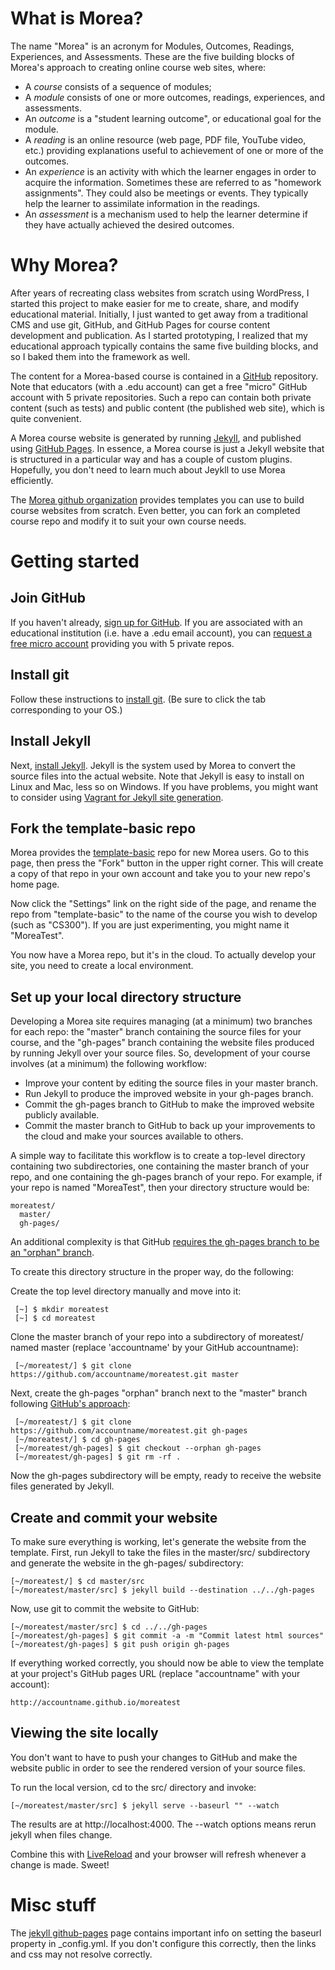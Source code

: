 What is Morea?
==============

The name "Morea" is an acronym for Modules, Outcomes, Readings, Experiences, and Assessments. These are
the five building blocks of Morea's approach to creating online course web sites, where:

* A *course* consists of a sequence of modules;
* A *module* consists of one or more outcomes, readings, experiences, and assessments.
* An *outcome* is a "student learning outcome", or educational goal for the module.
* A *reading* is an online resource (web page, PDF file, YouTube video, etc.) providing explanations useful to
achievement of one or more of the outcomes.
* An *experience* is an activity with which the learner engages in order to acquire the information. Sometimes these
are referred to as "homework assignments".  They could also be meetings or events. They typically help the learner
to assimilate information in the readings.
* An *assessment* is a mechanism used to help the learner determine if they have actually achieved the desired outcomes.

Why Morea?
==========

After years of recreating class websites from scratch using WordPress, I started this project to make easier for
me to create, share, and modify educational material. Initially, I just wanted to get away from a traditional CMS
and use git, GitHub, and GitHub Pages for course content development and publication.  As I started prototyping, I realized that my educational approach typically
contains the same five building blocks, and so I baked them into the framework as well.

The content for a Morea-based course is contained in a [GitHub](http://github.com) repository.  Note that educators (with a .edu account) can get a
free "micro" GitHub account with 5 private repositories. Such a repo can contain both private content (such as tests) and
 public content (the published web site), which is quite convenient.

A Morea course website is generated by running [Jekyll](http://jekyllrb.com), and published using [GitHub Pages](http://pages.github.com/).
In essence, a Morea course is just a Jekyll website that is structured in a particular way and has a couple of custom plugins.
Hopefully, you don't need to learn much about Jeykll to use Morea efficiently.

The [Morea github organization](http://morea-doc.github.io) provides templates you can use to build course websites from scratch.  Even better,
you can fork an completed course repo and modify it to suit your own course needs.

Getting started
===============

Join GitHub
-----------

If you haven't already, [sign up for GitHub](https://help.github.com/articles/signing-up-for-a-new-github-account).
If you are associated with an educational institution (i.e. have a .edu email account), you can [request a free micro account](https://education.github.com/) providing you with 5 private repos.

Install git
-----------

Follow these instructions to [install git](https://help.github.com/articles/set-up-git). (Be sure to click the tab corresponding to your OS.)

Install Jekyll
--------------

Next, [install Jekyll](http://jekyllrb.com/docs/installation/). Jekyll is the system used by Morea to convert the source
files into the actual website. Note that Jekyll is easy to install on Linux and Mac, less so on Windows.
If you have problems, you might want to consider using [Vagrant for Jekyll site generation](http://dwradcliffe.com/2013/04/12/vagrant-to-compile-jekyll.html).

Fork the template-basic repo
----------------------------

Morea provides the [template-basic](https://github.com/morea-doc/template-basic) repo for new Morea users. Go to this page,
then press the "Fork" button in the upper right corner.  This will create a copy of that repo in your own account and
take you to your new repo's home page.

Now click the "Settings" link on the right side of the page, and rename the repo from "template-basic"
to the name of the course you wish to develop (such as "CS300").  If you are just experimenting, you might name
it "MoreaTest".

You now have a Morea repo, but it's in the cloud. To actually develop your site, you need to create a local environment.

Set up your local directory structure
-------------------------------------

Developing a Morea site requires managing (at a minimum) two branches for each repo: the "master" branch containing the source
files for your course, and the "gh-pages" branch containing the website files produced by running Jekyll over your
source files. So, development of your course involves (at a minimum) the following workflow:

  * Improve your content by editing the source files in your master branch.
  * Run Jekyll to produce the improved website in your gh-pages branch.
  * Commit the gh-pages branch to GitHub to make the improved website publicly available.
  * Commit the master branch to GitHub to back up your improvements to the cloud and make your sources available to others.

A simple way to facilitate this workflow is to create a top-level directory containing two subdirectories, one
containing the master branch of your repo, and one containing the gh-pages branch of your repo. For example, if your repo is
named "MoreaTest", then your directory structure would be:

    moreatest/
      master/
      gh-pages/

An additional complexity is that GitHub [requires the gh-pages branch to be an "orphan" branch](https://help.github.com/articles/creating-project-pages-manually).

To create this directory structure in the proper way, do the following:

Create the top level directory manually and move into it:

     [~] $ mkdir moreatest
     [~] $ cd moreatest

Clone the master branch of your repo into a subdirectory of moreatest/ named master (replace 'accountname' by your
GitHub accountname):

     [~/moreatest/] $ git clone https://github.com/accountname/moreatest.git master

Next, create the gh-pages "orphan" branch next to the "master" branch following [GitHub's approach](https://help.github.com/articles/creating-project-pages-manually):

     [~/moreatest/] $ git clone https://github.com/accountname/moreatest.git gh-pages
     [~/moreatest/] $ cd gh-pages
     [~/moreatest/gh-pages] $ git checkout --orphan gh-pages
     [~/moreatest/gh-pages] $ git rm -rf .

Now the gh-pages subdirectory will be empty, ready to receive the website files generated by Jekyll.

Create and commit your website
------------------------------

To make sure everything is working, let's generate the website from the template. First, run Jekyll to take
the files in the master/src/ subdirectory and generate the website in the gh-pages/ subdirectory:

    [~/moreatest/] $ cd master/src
    [~/moreatest/master/src] $ jekyll build --destination ../../gh-pages

Now, use git to commit the website to GitHub:

    [~/moreatest/master/src] $ cd ../../gh-pages
    [~/moreatest/gh-pages] $ git commit -a -m "Commit latest html sources"
    [~/moreatest/gh-pages] $ git push origin gh-pages

If everything worked correctly, you should now be able to view the template at your project's GitHub pages URL (replace
"accountname" with your account):

    http://accountname.github.io/moreatest

Viewing the site locally
------------------------

You don't want to have to push your changes to GitHub and make the website public in order to see the rendered
version of your source files.

To run the local version, cd to the src/ directory and invoke:

    [~/moreatest/master/src] $ jekyll serve --baseurl "" --watch

The results are at http://localhost:4000.  The --watch options means rerun jekyll when files change.

Combine this with [LiveReload](http://livereload.com/) and your browser will refresh whenever a change is made. Sweet!


Misc stuff
==========

The [jekyll github-pages](http://jekyllrb.com/docs/github-pages/) page contains important info on setting the baseurl property in _config.yml.  If you don't configure this correctly, then the links and css may not resolve correctly.

